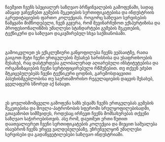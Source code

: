 ჩაეშვით ჩვენს სპეციალურ საზღვაო ბრწყინვალების გამოფენაში, სადაც ამაყად ვაჩვენებთ გემების შეკეთების სერთიფიკატებისა და ინდუსტრიის აკრედიტაციების ფართო კოლექციას. როგორც საზღვაო სერვისების წამყვანი მიმწოდებელი, ჩვენ გვჯერა, რომ შევინარჩუნოთ ექსპერტიზისა და პროფესიონალიზმის უმაღლესი სტანდარტები გემების შეკეთების, ტექნიკური და საზღვაო დაკავშირებულ სხვა საქმიანობაში.

&nbsp;

გამოიკვლიეთ ეს ექსკლუზიური განყოფილება ჩვენს ვებსაიტზე, რათა გაიგოთ მეტი ჩვენი ერთგულების შესახებ ხარისხისა და უსაფრთხოების შესახებ, რაც დასტურდება გლობალურად აღიარებული ინსტიტუტებისა და ორგანიზაციების ჩვენი სერტიფიცირებული რწმუნებით. თუ თქვენ ეძებთ მტკიცებულებებს ჩვენი ტექნიკური ცოდნის, გარემოსდაცვითი პასუხისმგებლობისა თუ საერთაშორისო რეგულაციების დაცვის შესახებ, ყველაფერს სწორედ აქ ნახავთ.

&nbsp;

ეს ყოვლისმომცველი გამოფენა ხაზს უსვამს ჩვენს ერთგულებას გემების შეკეთებისა და მოვლა-პატრონობის სფეროში სრულყოფილებისადმი, გთავაზობთ სიმშვიდეს, როდესაც ირჩევთ ჩვენს მომსახურებას თქვენი საზღვაო საჭიროებისთვის. ასე რომ, დაუთმეთ ერთი წუთით დაათვალიერეთ ჩვენი სერთიფიკატების კოლექცია და მიეცით საშუალება ისაუბრონ ჩვენს ურყევ ვალდებულებაზე, უზრუნველყონ უმაღლესი სერვისები და გადაწყვეტილებები საზღვაო ინდუსტრიაში.
